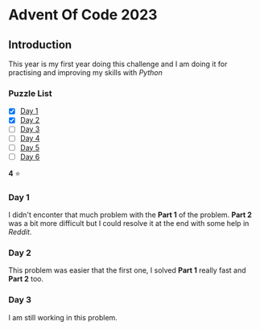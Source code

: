 # Advent Of Code 2023

## Introduction
This year is my first year doing this challenge and I am doing it for practising and improving my skills with *Python*



### Puzzle List
- [x] [Day 1](https://adventofcode.com/2023/day/1)
- [x] [Day 2](https://adventofcode.com/2023/day/2) 
- [ ] [Day 3](https://adventofcode.com/2023/day/3)
- [ ] [Day 4](https://adventofcode.com/2023/day/4)
- [ ] [Day 5](https://adventofcode.com/2023/day/5)
- [ ] [Day 6](https://adventofcode.com/2023/day/6)

**4** :star:

### Day 1
I didn't enconter that much problem with the **Part 1** of the problem. **Part 2** was a bit more difficult but I could resolve it at the end with some help in *Reddit*.

### Day 2
This problem was easier that the first one, I solved **Part 1** really fast and **Part 2** too.

### Day 3
I am still working in this problem.